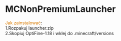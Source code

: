 # MCNonPremiumLauncher
<p>
<font color="#d97b00">Jak zainstalować</font>:<br>
  1.Rozpakuj launcher.zip<br>
  2.Skopiuj OptiFine-1.18 i wklej do .minecraft/versions<br>
  </p>

